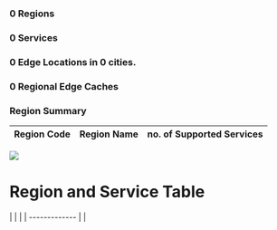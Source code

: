 ###   0 Regions 
###   0 Services

###   0 Edge Locations in 0 cities.
###   0 Regional Edge Caches
### Region Summary # 
| Region Code | Region Name | no. of Supported Services | 
| ------ | -------- | -------- | 


<img src='https://quickchart.io/chart/render/zf-47a68e19-b458-4cc2-b569-34f6e3634e14'>

# Region and Service Table # 
| |  |
| ------------- | |
